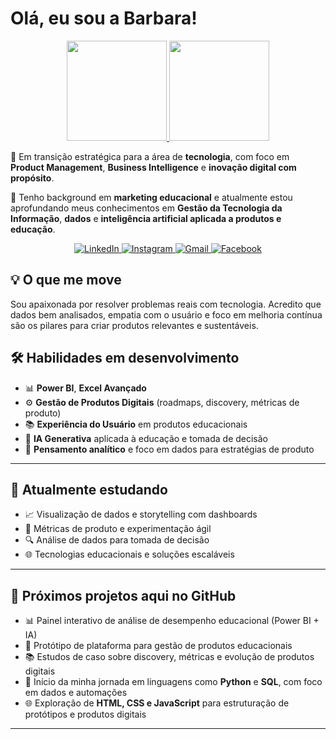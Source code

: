 # Olá, eu sou a Barbara!
<div align="center">
  <a href="https://github.com/barbbaram">
    <img height="160em" src="https://github-readme-stats.vercel.app/api?username=barbbaram&show_icons=true&theme=omni&include_all_commits=true&count_private=true"/>
    <img height="160em" src="https://github-readme-stats.vercel.app/api/top-langs/?username=barbbaram&layout=compact&langs_count=7&theme=dracula"/>
  </a>
</div>

🎯 Em transição estratégica para a área de **tecnologia**, com foco em **Product Management**, **Business Intelligence** e **inovação digital com propósito**.

🚀 Tenho background em **marketing educacional** e atualmente estou aprofundando meus conhecimentos em **Gestão da Tecnologia da Informação**, **dados** e **inteligência artificial aplicada a produtos e educação**.

<div align="center">
  <a href="https://www.linkedin.com/in/barbbaram">
    <img src="https://img.shields.io/badge/-LinkedIn-0A66C2?style=for-the-badge&logo=linkedin&logoColor=white" alt="LinkedIn"/>
  </a>
  <a href="https://www.instagram.com/barbbaram">
    <img src="https://img.shields.io/badge/-Instagram-E4405F?style=for-the-badge&logo=instagram&logoColor=white" alt="Instagram"/>
  </a>
  <a href="mailto:barbarassmaciel@gmail.com">
    <img src="https://img.shields.io/badge/-barbarassmaciel@gmail.com-D14836?style=for-the-badge&logo=gmail&logoColor=white" alt="Gmail"/>
  </a>
  <a href="https://www.facebook.com/barbbaram">
    <img src="https://img.shields.io/badge/-Facebook-1877F2?style=for-the-badge&logo=facebook&logoColor=white" alt="Facebook"/>
  </a>
</div>

## 💡 O que me move

Sou apaixonada por resolver problemas reais com tecnologia. Acredito que dados bem analisados, empatia com o usuário e foco em melhoria contínua são os pilares para criar produtos relevantes e sustentáveis.

## 🛠️ Habilidades em desenvolvimento

- 📊 **Power BI**, **Excel Avançado**
- ⚙️ **Gestão de Produtos Digitais** (roadmaps, discovery, métricas de produto)
- 📚 **Experiência do Usuário** em produtos educacionais
- 🤖 **IA Generativa** aplicada à educação e tomada de decisão
- 🧩 **Pensamento analítico** e foco em dados para estratégias de produto

---

## 🧠 Atualmente estudando

- 📈 Visualização de dados e storytelling com dashboards
- 🧪 Métricas de produto e experimentação ágil
- 🔍 Análise de dados para tomada de decisão
- 🌐 Tecnologias educacionais e soluções escaláveis

---

## 🚧 Próximos projetos aqui no GitHub

- 📊 Painel interativo de análise de desempenho educacional (Power BI + IA)
- 🧭 Protótipo de plataforma para gestão de produtos educacionais
- 📚 Estudos de caso sobre discovery, métricas e evolução de produtos digitais
- 🐍 Início da minha jornada em linguagens como **Python** e **SQL**, com foco em dados e automações
- 🌐 Exploração de **HTML, CSS e JavaScript** para estruturação de protótipos e produtos digitais

---




